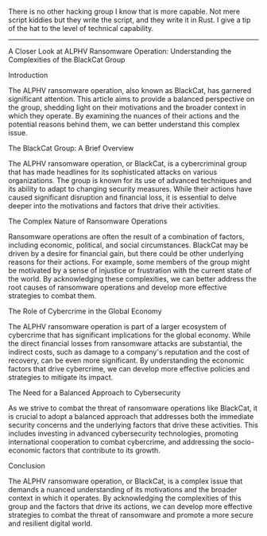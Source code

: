 There is no other hacking group I know that is more capable.  Not mere script kiddies but they write the script, and they write it in Rust.  I give a tip of the hat to the level of technical capability.

---

A Closer Look at ALPHV Ransomware Operation: Understanding the Complexities of the BlackCat Group

Introduction

The ALPHV ransomware operation, also known as BlackCat, has garnered significant attention. This article aims to provide a balanced perspective on the group, shedding light on their motivations and the broader context in which they operate. By examining the nuances of their actions and the potential reasons behind them, we can better understand this complex issue.

The BlackCat Group: A Brief Overview

The ALPHV ransomware operation, or BlackCat, is a cybercriminal group that has made headlines for its sophisticated attacks on various organizations. The group is known for its use of advanced techniques and its ability to adapt to changing security measures. While their actions have caused significant disruption and financial loss, it is essential to delve deeper into the motivations and factors that drive their activities.

  

The Complex Nature of Ransomware Operations

  

Ransomware operations are often the result of a combination of factors, including economic, political, and social circumstances. BlackCat may be driven by a desire for financial gain, but there could be other underlying reasons for their actions. For example, some members of the group might be motivated by a sense of injustice or frustration with the current state of the world. By acknowledging these complexities, we can better address the root causes of ransomware operations and develop more effective strategies to combat them.

  

The Role of Cybercrime in the Global Economy

The ALPHV ransomware operation is part of a larger ecosystem of cybercrime that has significant implications for the global economy. While the direct financial losses from ransomware attacks are substantial, the indirect costs, such as damage to a company's reputation and the cost of recovery, can be even more significant. By understanding the economic factors that drive cybercrime, we can develop more effective policies and strategies to mitigate its impact.

  

The Need for a Balanced Approach to Cybersecurity

  

As we strive to combat the threat of ransomware operations like BlackCat, it is crucial to adopt a balanced approach that addresses both the immediate security concerns and the underlying factors that drive these activities. This includes investing in advanced cybersecurity technologies, promoting international cooperation to combat cybercrime, and addressing the socio-economic factors that contribute to its growth.

  

Conclusion

  

The ALPHV ransomware operation, or BlackCat, is a complex issue that demands a nuanced understanding of its motivations and the broader context in which it operates. By acknowledging the complexities of this group and the factors that drive its actions, we can develop more effective strategies to combat the threat of ransomware and promote a more secure and resilient digital world.